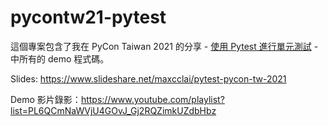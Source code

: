 # pycontw21-pytest
這個專案包含了我在 PyCon Taiwan 2021 的分享 - [使用 Pytest 進行單元測試](https://tw.pycon.org/2021/zh-hant/conference/tutorials) -
中所有的 demo 程式碼。

Slides: https://www.slideshare.net/maxcclai/pytest-pycon-tw-2021

Demo 影片錄影：https://www.youtube.com/playlist?list=PL6QCmNaWVjU4GOvJ_Gj2RQZimkUZdbHbz
